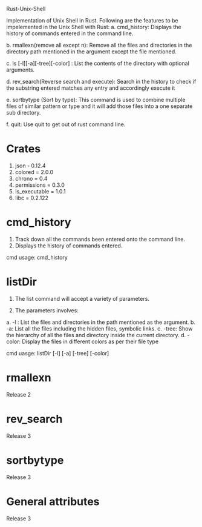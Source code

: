 Rust-Unix-Shell

Implementation of Unix Shell in Rust. Following are the features to be impelemented in the Unix Shell with Rust:
a. cmd_history: Displays the history of commands entered in the command line.

b. rmallexn(remove all except n): Remove all the files and directories in the directory path mentioned in the argument except the file mentioned.

c. ls [-l][-a][-tree][-color] <directory>: List the contents of the directory with optional arguments.

d. rev_search(Reverse search and execute): Search in the history to check if the substring entered matches any entry and accordingly execute it

e. sortbytype (Sort by type): This command is used to combine multiple files of similar pattern or type and it will add those files into a one separate sub directory.

f. quit: Use quit to get out of rust command line.

# Crates
1. json - 0.12.4
2. colored = 2.0.0
3. chrono = 0.4
4. permissions = 0.3.0
5. is_executable = 1.0.1
6. libc = 0.2.122

# cmd_history
1. Track down all the commands been entered onto the command line.
2. Displays the history of commands entered.

cmd usage: cmd_history

# listDir
1. The list command will accept a variety of parameters.

2. The parameters involves:

a. -l : List the files and directories in the path mentioned as the argument.
b. -a: List all the files including the hidden files, symbolic links.
c. -tree: Show the hierarchy of all the files and directory inside the current directory.
d. -color: Display the files in different colors as per their file type

cmd uasge: listDir [-l] [-a] [-tree] [-color] <directory>

# rmallexn
Release 2

# rev_search
Release 3

# sortbytype
Release 3

# General attributes
Release 3